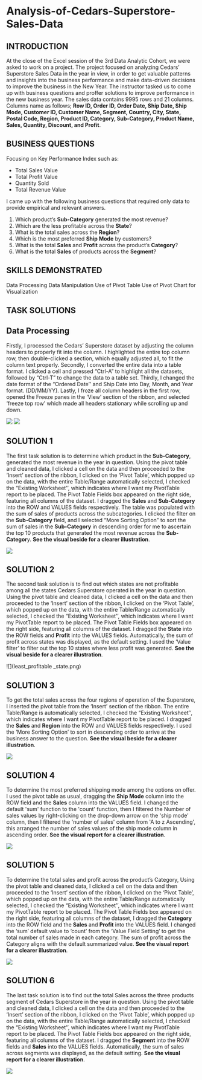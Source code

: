# Analysis-of-Cedars-Superstore-Sales-Data

## INTRODUCTION
At the close of the Excel session of the 3rd Data Analytic Cohort, we were asked to work on a project. The project focused on analyzing Cedars’ Superstore Sales Data in the year in view, in order to get valuable patterns and insights into the business performance and make data-driven decisions to improve the business in the New Year. The instructor tasked us to come up with business questions and proffer solutions to improve performance in the new business year. The sales data contains 9995 rows and 21 columns. Columns name as follows; **Row ID, Order ID, Order Date, Ship Date, Ship Mode, Customer ID, Customer Name, Segment, Country, City, State, Postal Code, Region, Product ID, Category, Sub-Category, Product Name, Sales, Quantity, Discount, and Profit**.

## BUSINESS QUESTIONS
Focusing on Key Performance Index such as:
-	Total Sales Value
-	Total Profit Value
-	Quantity Sold
-	Total Revenue Value

I came up with the following business questions that required only data to provide empirical and relevant answers.
1.	Which product’s **Sub-Category** generated the most revenue?
2.	Which are the less profitable across the **State**?
3.	What is the total sales across the **Region**?
4.	Which is the most preferred **Ship Mode** by customers?
5.	What is the total **Sales** and **Profit** across the product’s **Category**?
6.	What is the total **Sales** of products across the **Segment**?


## SKILLS DEMONSTRATED
Data Processing
Data Manipulation
Use of Pivot Table
Use of Pivot Chart for Visualization


## TASK SOLUTIONS

## Data Processing
Firstly, I processed the Cedars’ Superstore dataset by adjusting the column headers to properly fit into the column. I highlighted the entire top column row, then double-clicked a section, which equally adjusted all, to fit the column text properly. 
Secondly, I converted the entire data into a table format. I clicked a cell and pressed “Ctrl-A” to highlight all the datasets, followed by “Ctrl-T” to change the data to a table set.
Thirdly, I changed the date format of the ‘’Ordered Date’’ and Ship Date into Day, Month, and Year format. (DD/MM/YY). 
Lastly, I froze all column headers in the first row, opened the Freeze panes in the ‘View’ section of the ribbon, and selected ‘freeze top row’ which made all headers stationary while scrolling up and down. 

 ![](raw_data.png)
 ![](processed_data.png)

## SOLUTION 1
The first task solution is to determine which product in the **Sub-Category**, generated the most revenue in the year in question. Using the pivot table and cleaned data, I clicked a cell on the data and then proceeded to the ‘Insert’ section of the ribbon, I clicked on the ‘Pivot Table’, which popped up on the data, with the entire Table/Range automatically selected, I checked the “Existing Worksheet’’, which indicates where I want my PivotTable report to be placed. The Pivot Table Fields box appeared on the right side, featuring all columns of the dataset. I dragged the **Sales** and **Sub-Category** into the ROW and VALUES fields respectively. The table was populated with the sum of sales of products across the subcategories. I clicked the filter on the **Sub-Category** field, and I selected “More Sorting Option” to sort the sum of sales in the **Sub-Category** in descending order for me to ascertain the top 10 products that generated the most revenue across the **Sub-Categor**y. **See the visual beside for a clearer illustration**.

![](rev_generated.png)

## SOLUTION 2
The second task solution is to find out which states are not profitable among all the states Cedars Superstore operated in the year in question. Using the pivot table and cleaned data, I clicked a cell on the data and then proceeded to the ‘Insert’ section of the ribbon, I clicked on the ‘Pivot Table’, which popped up on the data, with the entire Table/Range automatically selected, I checked the “Existing Worksheet’’, which indicates where I want my PivotTable report to be placed. The Pivot Table Fields box appeared on the right side, featuring all columns of the dataset. I dragged the **State** into the ROW fields and **Profit** into the VALUES fields.  Automatically, the sum of profit across states was displayed, as the default setting. I used the ‘Value filter’ to filter out the top 10 states where less profit was generated. **See the visual beside for a clearer illustration**.

![](least_profitable _state.png)

## SOLUTION 3
To get the total sales across the four regions of operation of the Superstore, I inserted the pivot table from the ‘Insert’ section of the ribbon. The entire Table/Range is automatically selected, I checked the “Existing Worksheet’’, which indicates where I want my PivotTable report to be placed. I dragged the **Sales** and **Region** into the ROW and VALUES fields respectively. I used the ‘More Sorting Option’ to sort in descending order to arrive at the business answer to the question. **See the visual beside for a clearer illustration**.

![](total_sales_across_region.png)

## SOLUTION 4
To determine the most preferred shipping mode among the options on offer. I used the pivot table as usual, dragging the **Ship Mode** column into the ROW field and the **Sales** column into the VALUES field. I changed the default 'sum' function to the 'count' function, then I filtered the Number of sales values by right-clicking on the drop-down arrow on the 'ship mode' column, then I filtered the 'number of sales' column from 'A to z Ascending', this arranged the number of sales values of the ship mode column in ascending order. **See the visual report for a clearer illustration**.

![](most_preferred_shipping_mode.png)

## SOLUTION 5
To determine the total sales and profit across the product’s Category, Using the pivot table and cleaned data, I clicked a cell on the data and then proceeded to the ‘Insert’ section of the ribbon, I clicked on the ‘Pivot Table’, which popped up on the data, with the entire Table/Range automatically selected, I checked the “Existing Worksheet’’, which indicates where I want my PivotTable report to be placed. The Pivot Table Fields box appeared on the right side, featuring all columns of the dataset, I dragged the **Category** into the ROW field and the **Sales** and **Profit** into the VALUES field. I changed the ‘sum’ default value to ‘count’ from the ‘Value Field Setting’ to get the total number of sales made in each category. The sum of profit across the Category aligns with the default summarized value. **See the visual report for a clearer illustration**.

![](highest_sales_profiit_acros_category.png)

## SOLUTION 6 
The last task solution is to find out the total Sales across the three products segment of Cedars Superstore in the year in question. Using the pivot table and cleaned data, I clicked a cell on the data and then proceeded to the ‘Insert’ section of the ribbon, I clicked on the ‘Pivot Table’, which popped up on the data, with the entire Table/Range automatically selected, I checked the “Existing Worksheet’’, which indicates where I want my PivotTable report to be placed. The Pivot Table Fields box appeared on the right side, featuring all columns of the dataset. I dragged the **Segment** into the ROW fields and **Sales** into the VALUES fields. Automatically, the sum of sales across segments was displayed, as the default setting. **See the visual report for a clearer illustration**.

![](sales_of_prod_across_.png)


